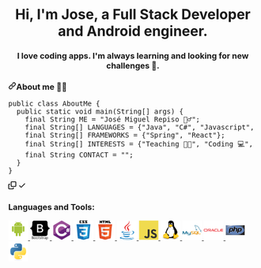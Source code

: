 <h1 align="center">Hi, I'm Jose, a Full Stack Developer and Android engineer.</h1>
<h3 align="center">I love coding apps. I'm always learning and looking for new challenges 🚀.</h3>

<h3 dir="auto"><a id="user-content-about-me-" class="anchor" aria-hidden="true" href="#about-me-"><svg class="octicon octicon-link" viewBox="0 0 16 16" version="1.1" width="16" height="16" aria-hidden="true"><path fill-rule="evenodd" d="M7.775 3.275a.75.75 0 001.06 1.06l1.25-1.25a2 2 0 112.83 2.83l-2.5 2.5a2 2 0 01-2.83 0 .75.75 0 00-1.06 1.06 3.5 3.5 0 004.95 0l2.5-2.5a3.5 3.5 0 00-4.95-4.95l-1.25 1.25zm-4.69 9.64a2 2 0 010-2.83l2.5-2.5a2 2 0 012.83 0 .75.75 0 001.06-1.06 3.5 3.5 0 00-4.95 0l-2.5 2.5a3.5 3.5 0 004.95 4.95l1.25-1.25a.75.75 0 00-1.06-1.06l-1.25 1.25a2 2 0 01-2.83 0z"></path></svg></a>About me <g-emoji class="g-emoji" alias="man_technologist" fallback-src="https://github.githubassets.com/images/icons/emoji/unicode/1f468-1f4bb.png">👨‍💻</g-emoji></h3>
<div class="highlight highlight-source-java notranslate position-relative overflow-auto" dir="auto"><pre><span class="pl-k">public</span> <span class="pl-k">class</span> <span class="pl-smi">AboutMe</span> {
  <span class="pl-k">public</span> <span class="pl-k">static</span> <span class="pl-smi">void</span> <span class="pl-en">main</span>(<span class="pl-smi">String</span>[] <span class="pl-s1">args</span>) {
    <span class="pl-k">final</span> <span class="pl-smi">String</span> <span class="pl-c1">ME</span> = <span class="pl-s">"José Miguel Repiso 🙋‍♂️"</span>;
    <span class="pl-k">final</span> <span class="pl-smi">String</span>[] <span class="pl-c1">LANGUAGES</span> = {<span class="pl-s">"Java"</span>, <span class="pl-s">"C#"</span>, <span class="pl-s">"Javascript"</span>, <span class="pl-s">"Python"</span>, <span class="pl-s">"PHP"</span>, <span class="pl-s">"SQL"</span>, <span class="pl-s">"HTML"</span>, <span class="pl-s">"CSS"</span>};
    <span class="pl-k">final</span> <span class="pl-smi">String</span>[] <span class="pl-c1">FRAMEWORKS</span> = {<span class="pl-s">"Spring"</span>, <span class="pl-s">"React"</span>};
    <span class="pl-k">final</span> <span class="pl-smi">String</span>[] <span class="pl-c1">INTERESTS</span> = {<span class="pl-s">"Teaching 👨‍🏫"</span>, <span class="pl-s">"Coding 💻"</span>, <span class="pl-s">"Gym 🏋️‍♂️"</span>, <span class="pl-s">"Running 🏃"</span>, <span class="pl-s">"Reading"</span>, <span class="pl-s">"Science"</span>, <span class="pl-s">"Health science 🥑"</span>};
    <span class="pl-k">final</span> <span class="pl-smi">String</span> <span class="pl-c1">CONTACT</span> = <span class="pl-s">""</span>;
  }
}</pre><div class="zeroclipboard-container position-absolute right-0 top-0">
    <clipboard-copy aria-label="Copy" class="ClipboardButton btn js-clipboard-copy m-2 p-0 tooltipped-no-delay" data-copy-feedback="Copied!" data-tooltip-direction="w" value="public class AboutMe {
  public static void main(String[] args) {
    final String ME = &quot;José Miguel Repiso 🙋‍♂️&quot;;
    final String[] LANGUAGES = {&quot;Java&quot;, &quot;Javascript&quot;, &quot;Python&quot;, &quot;PHP&quot;, &quot;SQL&quot;, &quot;HTML&quot;, &quot;CSS&quot;};
    final String[] FRAMEWORKS = {&quot;Spring&quot;, &quot;React&quot; &quot;Laravel&quot;};
    final String[] INTERESTS = {&quot; Learning 📚&quot;, &quot; Coding 💻&quot;, &quot;Gyym 🏋️‍♂️&quot;, &quot;Running 🏃&quot;, &quot;Reading 📚&quot;,&quot;Science 🔬&quot;, &quot;Health science🥑&quot;};
    final String CONTACT = &quot; jmrepisodev@gmail.com &quot;;
  }
}
" tabindex="0" role="button" style="display: inherit;">
      <svg aria-hidden="true" height="16" viewBox="0 0 16 16" version="1.1" width="16" data-view-component="true" class="octicon octicon-copy js-clipboard-copy-icon m-2">
    <path fill-rule="evenodd" d="M0 6.75C0 5.784.784 5 1.75 5h1.5a.75.75 0 010 1.5h-1.5a.25.25 0 00-.25.25v7.5c0 .138.112.25.25.25h7.5a.25.25 0 00.25-.25v-1.5a.75.75 0 011.5 0v1.5A1.75 1.75 0 019.25 16h-7.5A1.75 1.75 0 010 14.25v-7.5z"></path><path fill-rule="evenodd" d="M5 1.75C5 .784 5.784 0 6.75 0h7.5C15.216 0 16 .784 16 1.75v7.5A1.75 1.75 0 0114.25 11h-7.5A1.75 1.75 0 015 9.25v-7.5zm1.75-.25a.25.25 0 00-.25.25v7.5c0 .138.112.25.25.25h7.5a.25.25 0 00.25-.25v-7.5a.25.25 0 00-.25-.25h-7.5z"></path>
</svg>
      <svg aria-hidden="true" height="16" viewBox="0 0 16 16" version="1.1" width="16" data-view-component="true" class="octicon octicon-check js-clipboard-check-icon color-fg-success d-none m-2">
    <path fill-rule="evenodd" d="M13.78 4.22a.75.75 0 010 1.06l-7.25 7.25a.75.75 0 01-1.06 0L2.22 9.28a.75.75 0 011.06-1.06L6 10.94l6.72-6.72a.75.75 0 011.06 0z"></path>
</svg>
    </clipboard-copy>
  </div></div>

<h3 align="left">Languages and Tools:</h3>
<p align="left"> <a href="https://developer.android.com" target="_blank" rel="noreferrer"> <img src="https://raw.githubusercontent.com/devicons/devicon/master/icons/android/android-original-wordmark.svg" alt="android" width="40" height="40"/> </a> <a href="https://getbootstrap.com" target="_blank" rel="noreferrer"> <img src="https://raw.githubusercontent.com/devicons/devicon/master/icons/bootstrap/bootstrap-plain-wordmark.svg" alt="bootstrap" width="40" height="40"/> </a> <a href="https://www.w3schools.com/cs/" target="_blank" rel="noreferrer"> <img src="https://raw.githubusercontent.com/devicons/devicon/master/icons/csharp/csharp-original.svg" alt="csharp" width="40" height="40"/> </a> <a href="https://www.w3schools.com/css/" target="_blank" rel="noreferrer"> <img src="https://raw.githubusercontent.com/devicons/devicon/master/icons/css3/css3-original-wordmark.svg" alt="css3" width="40" height="40"/> </a> <a href="https://www.w3.org/html/" target="_blank" rel="noreferrer"> <img src="https://raw.githubusercontent.com/devicons/devicon/master/icons/html5/html5-original-wordmark.svg" alt="html5" width="40" height="40"/> </a> <a href="https://www.java.com" target="_blank" rel="noreferrer"> <img src="https://raw.githubusercontent.com/devicons/devicon/master/icons/java/java-original.svg" alt="java" width="40" height="40"/> </a> <a href="https://developer.mozilla.org/en-US/docs/Web/JavaScript" target="_blank" rel="noreferrer"> <img src="https://raw.githubusercontent.com/devicons/devicon/master/icons/javascript/javascript-original.svg" alt="javascript" width="40" height="40"/> </a> <a href="https://www.linux.org/" target="_blank" rel="noreferrer"> <img src="https://raw.githubusercontent.com/devicons/devicon/master/icons/linux/linux-original.svg" alt="linux" width="40" height="40"/> </a> <a href="https://www.mysql.com/" target="_blank" rel="noreferrer"> <img src="https://raw.githubusercontent.com/devicons/devicon/master/icons/mysql/mysql-original-wordmark.svg" alt="mysql" width="40" height="40"/> </a> <a href="https://www.oracle.com/" target="_blank" rel="noreferrer"> <img src="https://raw.githubusercontent.com/devicons/devicon/master/icons/oracle/oracle-original.svg" alt="oracle" width="40" height="40"/> </a> <a href="https://www.php.net" target="_blank" rel="noreferrer"> <img src="https://raw.githubusercontent.com/devicons/devicon/master/icons/php/php-original.svg" alt="php" width="40" height="40"/> </a> <a href="https://www.python.org" target="_blank" rel="noreferrer"> <img src="https://raw.githubusercontent.com/devicons/devicon/master/icons/python/python-original.svg" alt="python" width="40" height="40"/> </a> </p>

